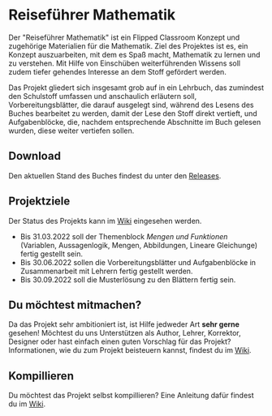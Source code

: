 # Reiseführer Mathematik
Der "Reiseführer Mathematik" ist ein Flipped Classroom Konzept und zugehörige Materialien für die Mathematik.
Ziel des Projektes ist es, ein Konzept auszuarbeiten, mit dem es Spaß macht, Mathematik zu lernen und zu verstehen.
Mit Hilfe von Einschüben weiterführenden Wissens soll zudem tiefer gehendes Interesse an dem Stoff gefördert werden.

Das Projekt gliedert sich insgesamt grob auf in ein Lehrbuch, das zumindest den Schulstoff umfassen und anschaulich erläutern soll,
Vorbereitungsblätter, die darauf ausgelegt sind, während des Lesens des Buches bearbeitet zu werden, damit der Lese den Stoff direkt
vertieft, und Aufgabenblöcke, die, nachdem entsprechende Abschnitte im Buch gelesen wurden, diese weiter vertiefen sollen.

## Download
Den aktuellen Stand des Buches findest du unter den [Releases](https://github.com/TrianguIator/reisefuehrer/releases).

## Projektziele
Der Status des Projekts kann im [Wiki](https://github.com/TrianguIator/reisefuehrer/wiki/Lehrbuch) eingesehen werden.
 * Bis 31.03.2022 soll der Themenblock *Mengen und Funktionen* (Variablen, Aussagenlogik, Mengen, Abbildungen, Lineare Gleichunge) fertig gestellt sein.
 * Bis 30.06.2022 sollen die Vorbereitungsblätter und Aufgabenblöcke in Zusammenarbeit mit Lehrern fertig gestellt werden.
 * Bis 30.09.2022 soll die Musterlösung zu den Blättern fertig sein.

## Du möchtest mitmachen?
Da das Projekt sehr ambitioniert ist, ist Hilfe jedweder Art **sehr gerne** gesehen! Möchtest du uns Unterstützen als Author, Lehrer, Korrektor, Designer oder hast
einfach einen guten Vorschlag für das Projekt?
Informationen, wie du zum Projekt beisteuern kannst, findest du im [Wiki](https://github.com/TrianguIator/reisefuehrer/wiki/Beiträge).

## Kompillieren
Du möchtest das Projekt selbst kompillieren? Eine Anleitung dafür findest du im [Wiki](https://github.com/TrianguIator/reisefuehrer/wiki/Projekt#arbeitsumgebung-aufsetzen-und-kompilieren).
